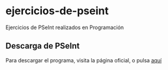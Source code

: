 # ejercicios-de-pseint

Ejercicios de PSeInt realizados en Programación

## Descarga de PSeInt

Para descargar el programa, visita la página oficial, o pulsa [aquí](http://pseint.sourceforge.net/)
